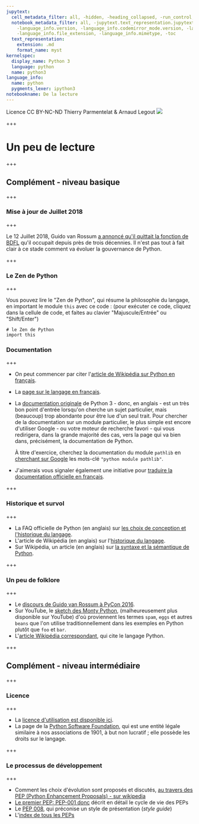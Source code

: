 ```yaml
---
jupytext:
  cell_metadata_filter: all, -hidden, -heading_collapsed, -run_control, -trusted
  notebook_metadata_filter: all, -jupytext.text_representation.jupytext_version, -jupytext.text_representation.format_version,
    -language_info.version, -language_info.codemirror_mode.version, -language_info.codemirror_mode,
    -language_info.file_extension, -language_info.mimetype, -toc
  text_representation:
    extension: .md
    format_name: myst
kernelspec:
  display_name: Python 3
  language: python
  name: python3
language_info:
  name: python
  pygments_lexer: ipython3
notebookname: De la lecture
---
```


<div class="licence">
<span>Licence CC BY-NC-ND</span>
<span>Thierry Parmentelat &amp; Arnaud Legout</span>
<span><img src="media/both-logos-small-alpha.png" /></span>
</div>

+++

# Un peu de lecture

+++

## Complément - niveau basique

+++

### Mise à jour de Juillet 2018

+++

Le 12 Juillet 2018, Guido van Rossum [a annoncé qu'il quittait la fonction de BDFL](https://lwn.net/Articles/759654/) qu'il occupait depuis près de trois décennies. Il n'est pas tout à fait clair à ce stade comment va évoluer la gouvernance de Python.

+++

### Le Zen de Python

+++

Vous pouvez lire le "Zen de Python", qui résume la philosophie du langage, en important le module `this` avec ce code&nbsp;: (pour exécuter ce code, cliquez dans la cellule de code, et faites au clavier "Majuscule/Entrée" ou "Shift/Enter")

```{code-cell} ipython3
# le Zen de Python
import this
```

### Documentation

+++

* On peut commencer par citer l'[article de Wikipédia sur Python en français](http://fr.wikipedia.org/wiki/Python_%28langage%29).
* La [page sur le langage en français](https://wiki.python.org/moin/FrenchLanguage).
* La [documentation originale](https://docs.python.org/3/) de Python 3 - donc, en anglais - est un très bon point d'entrée lorsqu'on cherche un sujet particulier, mais (beaucoup) trop abondante pour être lue d'un seul trait. Pour chercher de la documentation sur un module particulier, le plus simple est encore d'utiliser Google - ou votre moteur de recherche favori - qui vous redirigera, dans la grande majorité des cas, vers la page qui va bien dans, précisément, la documentation de Python.

  À titre d'exercice, cherchez la documentation du module `pathlib` en [cherchant sur Google](https://www.google.fr/search?q=python+module+pathlib) les mots-clé `"python module pathlib"`.

* J'aimerais vous signaler également une initiative pour [traduire la documentation officielle en français](https://docs.python.org/fr/3/).

+++

### Historique et survol

+++

* La FAQ officielle de Python (en anglais) sur [les choix de conception et l'historique du langage](https://docs.python.org/3/faq/design.html).
* L'article de Wikipédia (en anglais) sur l'[historique du langage](http://en.wikipedia.org/wiki/History_of_Python).
* Sur Wikipédia, un article (en anglais) sur [la syntaxe et la sémantique de Python](http://en.wikipedia.org/wiki/Python_syntax_and_semantics).

+++

### Un peu de folklore

+++

* Le [discours de Guido van Rossum à PyCon 2016](https://www.youtube.com/watch?v=YgtL4S7Hrwo).
* Sur YouTube, le [sketch des Monty Python](https://www.truestories.fr/1325-L_origine_du_mot_Spam), (malheureusement plus disponible sur YouTube) d'où proviennent les termes `spam`, `eggs` et autres `beans` que l'on utilise traditionnellement dans les exemples en Python plutôt que `foo` et `bar`.
* L'[article Wikipédia correspondant](http://en.wikipedia.org/wiki/Spam_%28Monty_Python%29), qui cite le langage Python.

+++

## Complément - niveau intermédiaire

+++

### Licence

+++

* La [licence d'utilisation est disponible ici](https://docs.python.org/3/license.html).
* La page de la [Python Software Foundation](https://www.python.org/psf/), qui est une entité légale similaire à nos associations de 1901, à but non lucratif&nbsp;; elle possède les droits sur le langage.

+++

### Le processus de développement

+++

* Comment les choix d'évolution sont proposés et discutés, [au travers des PEP (Python Enhancement Proposals) - sur wikipedia](http://en.wikipedia.org/wiki/Python_%28programming_language%29#Development)
* [Le premier PEP: PEP-001 donc](http://legacy.python.org/dev/peps/pep-0001/) décrit en détail le cycle de vie des PEPs
* Le [PEP 008](http://legacy.python.org/dev/peps/pep-0008), qui préconise un style de présentation (*style guide*)
* L'[index de tous les PEPs](http://legacy.python.org/dev/peps/)
